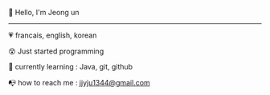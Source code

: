 :wave: Hello, I'm Jeong un

***

:heartpulse:  francais, english, korean

:dizzy_face:  ​Just started programming

:mag_right: currently learning : Java​, git, github

:mailbox_with_no_mail: how to reach me :  jjyju1344@gmail.com​

